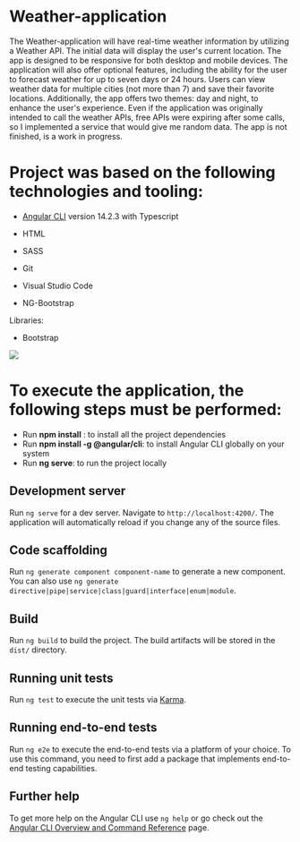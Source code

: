 # Weather-application

The Weather-application will have real-time weather information by utilizing a Weather API. The initial data will display the user's current location. The app is designed to be responsive for both desktop and mobile devices.
The application will also offer optional features, including the ability for the user to forecast weather for up to seven days or 24 hours. Users can view weather data for multiple cities (not more than 7) and save their favorite locations. Additionally, the app offers two themes: day and night, to enhance the user's experience.
Even if the application was originally intended to call the weather APIs, free APIs were expiring after some calls, so I implemented a service that would give me random data. The app is not finished, is a work in progress.

# Project was based on the following technologies and tooling:
- [Angular CLI](https://github.com/angular/angular-cli) version 14.2.3 with Typescript

- HTML

- SASS 

- Git

- Visual Studio Code

- NG-Bootstrap

Libraries:

- Bootstrap
<img src="medical-appointment2.jpg">

# To execute the application, the following steps must be performed:
- Run **npm install** :  to install all the project dependencies
- Run **npm install -g @angular/cli**: to install Angular CLI globally on your system
- Run **ng serve**: to run the project locally

## Development server

Run `ng serve` for a dev server. Navigate to `http://localhost:4200/`. The application will automatically reload if you change any of the source files.

## Code scaffolding

Run `ng generate component component-name` to generate a new component. You can also use `ng generate directive|pipe|service|class|guard|interface|enum|module`.

## Build

Run `ng build` to build the project. The build artifacts will be stored in the `dist/` directory.

## Running unit tests

Run `ng test` to execute the unit tests via [Karma](https://karma-runner.github.io).

## Running end-to-end tests

Run `ng e2e` to execute the end-to-end tests via a platform of your choice. To use this command, you need to first add a package that implements end-to-end testing capabilities.

## Further help

To get more help on the Angular CLI use `ng help` or go check out the [Angular CLI Overview and Command Reference](https://angular.io/cli) page.
